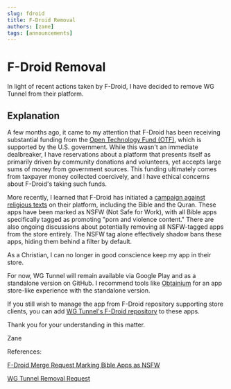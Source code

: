 ```yaml
---
slug: fdroid
title: F-Droid Removal
authors: [zane]
tags: [announcements]
---
```


# F-Droid Removal

In light of recent actions taken by F-Droid, I have decided to remove WG Tunnel from their platform.

## Explanation

A few months ago, it came to my attention that F-Droid has been receiving substantial funding from the [Open Technology Fund (OTF)](https://www.opentech.fund/), which is supported by the U.S. government. While this wasn't an immediate dealbreaker, I have reservations about a platform that presents itself as primarily driven by community donations and volunteers, yet accepts large sums of money from government sources. This funding ultimately comes from taxpayer money collected coercively, and I have ethical concerns about F-Droid's taking such funds.

More recently, I learned that F-Droid has initiated a [campaign against religious texts](https://x.com/LundukeJournal/status/1979929701423477156) on their platform, including the Bible and the Quran. These apps have been marked as NSFW (Not Safe for Work), with all Bible apps specifically tagged as promoting "porn and violence content." There are also ongoing discussions about potentially removing all NSFW-tagged apps from the store entirely. The NSFW tag alone effectively shadow bans these apps, hiding them behind a filter by default.

As a Christian, I can no longer in good conscience keep my app in their store.

For now, WG Tunnel will remain available via Google Play and as a standalone version on GitHub. I recommend tools like [Obtainium](https://obtainium.imranr.dev/) for an app store-like experience with the standalone version.

If you still wish to manage the app from F-Droid repository supporting store clients, you can add [WG Tunnel's F-Droid repository](https://github.com/wgtunnel/fdroid) to these apps.

Thank you for your understanding in this matter.

Zane

References:

[F-Droid Merge Request Marking Bible Apps as NSFW](https://gitlab.com/fdroid/fdroiddata/-/merge_requests/27861)

[WG Tunnel Removal Request](https://gitlab.com/fdroid/fdroiddata/-/issues/3665)